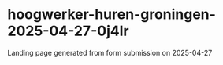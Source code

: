 # hoogwerker-huren-groningen-2025-04-27-0j4lr
Landing page generated from form submission on 2025-04-27
